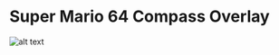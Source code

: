 # Super Mario 64 Compass Overlay

![alt text](https://github.com/videochess/SM64-Compass-Overlay/blob/main/sm64_compass_example.gif?raw=true)
